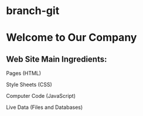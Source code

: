 # branch-git
<!DOCTYPE html>
<html>

<head>
  <title>Our Company</title>
</head>

<body>

  <h1>Welcome to Our Company</h1>
  <h2>Web Site Main Ingredients:</h2>

  <p>Pages (HTML)</p>
  <p>Style Sheets (CSS)</p>
  <p>Computer Code (JavaScript)</p>
  <p>Live Data (Files and Databases)</p>

</body>
</html>
